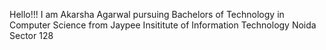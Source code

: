 Hello!!!
I am Akarsha Agarwal pursuing Bachelors of Technology in Computer Science from Jaypee Insititute of Information Technology Noida Sector 128 
